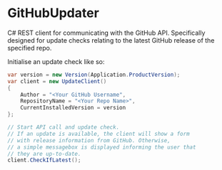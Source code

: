 # GitHubUpdater
C# REST client for communicating with the GitHub API. Specifically designed for update checks relating to the latest GitHub release of the specified repo.

Initialise an update check like so:
```csharp
var version = new Version(Application.ProductVersion);
var client = new UpdateClient()
{
    Author = "<Your GitHub Username",
    RepositoryName = "<Your Repo Name>",
    CurrentInstalledVersion = version
};

// Start API call and update check.
// If an update is available, the client will show a form
// with release information from GitHub. Otherwise,
// a simple messagebox is displayed informing the user that
// they are up-to-date.
client.CheckIfLatest();
```
